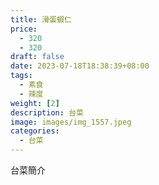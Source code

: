 ```yaml
---
title: 滑蛋蝦仁
price: 
  - 320 
  - 320
draft: false
date: 2023-07-18T18:38:39+08:00
tags:
  - 素食
  - 辣度
weight: [2] 
description: 台菜
image: images/img_1557.jpeg
categories:
  - 台菜
---
```


台菜簡介
